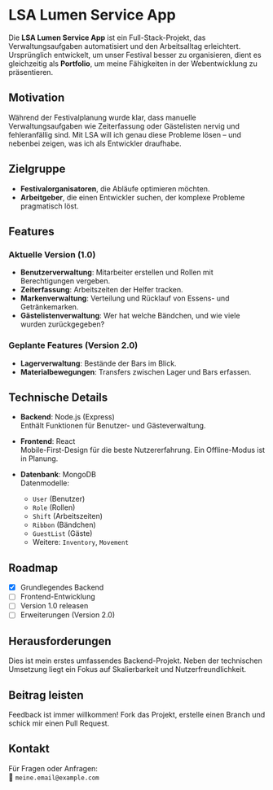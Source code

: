 # LSA Lumen Service App

Die **LSA Lumen Service App** ist ein Full-Stack-Projekt, das Verwaltungsaufgaben automatisiert und den Arbeitsalltag erleichtert. Ursprünglich entwickelt, um unser Festival besser zu organisieren, dient es gleichzeitig als **Portfolio**, um meine Fähigkeiten in der Webentwicklung zu präsentieren.

## Motivation

Während der Festivalplanung wurde klar, dass manuelle Verwaltungsaufgaben wie Zeiterfassung oder Gästelisten nervig und fehleranfällig sind. Mit LSA will ich genau diese Probleme lösen – und nebenbei zeigen, was ich als Entwickler draufhabe.

## Zielgruppe

- **Festivalorganisatoren**, die Abläufe optimieren möchten.  
- **Arbeitgeber**, die einen Entwickler suchen, der komplexe Probleme pragmatisch löst.

## Features

### Aktuelle Version (1.0)
- **Benutzerverwaltung**: Mitarbeiter erstellen und Rollen mit Berechtigungen vergeben.
- **Zeiterfassung**: Arbeitszeiten der Helfer tracken.
- **Markenverwaltung**: Verteilung und Rücklauf von Essens- und Getränkemarken.
- **Gästelistenverwaltung**: Wer hat welche Bändchen, und wie viele wurden zurückgegeben?

### Geplante Features (Version 2.0)
- **Lagerverwaltung**: Bestände der Bars im Blick.
- **Materialbewegungen**: Transfers zwischen Lager und Bars erfassen.

## Technische Details

- **Backend**: Node.js (Express)  
  Enthält Funktionen für Benutzer- und Gästeverwaltung.

- **Frontend**: React  
  Mobile-First-Design für die beste Nutzererfahrung. Ein Offline-Modus ist in Planung.

- **Datenbank**: MongoDB  
  Datenmodelle:
  - `User` (Benutzer)
  - `Role` (Rollen)
  - `Shift` (Arbeitszeiten)
  - `Ribbon` (Bändchen)
  - `GuestList` (Gäste)
  - Weitere: `Inventory`, `Movement`

## Roadmap

- [x] Grundlegendes Backend
- [ ] Frontend-Entwicklung
- [ ] Version 1.0 releasen
- [ ] Erweiterungen (Version 2.0)

## Herausforderungen

Dies ist mein erstes umfassendes Backend-Projekt. Neben der technischen Umsetzung liegt ein Fokus auf Skalierbarkeit und Nutzerfreundlichkeit.

## Beitrag leisten

Feedback ist immer willkommen! Fork das Projekt, erstelle einen Branch und schick mir einen Pull Request.

## Kontakt

Für Fragen oder Anfragen:  
📧 `meine.email@example.com`
